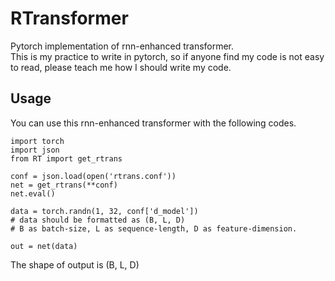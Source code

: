 # RTransformer
Pytorch implementation of rnn-enhanced transformer.  
This is my practice to write in pytorch, so if anyone find my code is not easy to read, please teach me how I should write my code.

## Usage
You can use this rnn-enhanced transformer with the following codes.  
```
import torch
import json
from RT import get_rtrans

conf = json.load(open('rtrans.conf'))
net = get_rtrans(**conf)
net.eval()

data = torch.randn(1, 32, conf['d_model'])
# data should be formatted as (B, L, D)
# B as batch-size, L as sequence-length, D as feature-dimension.

out = net(data)
```
The shape of output is (B, L, D)
